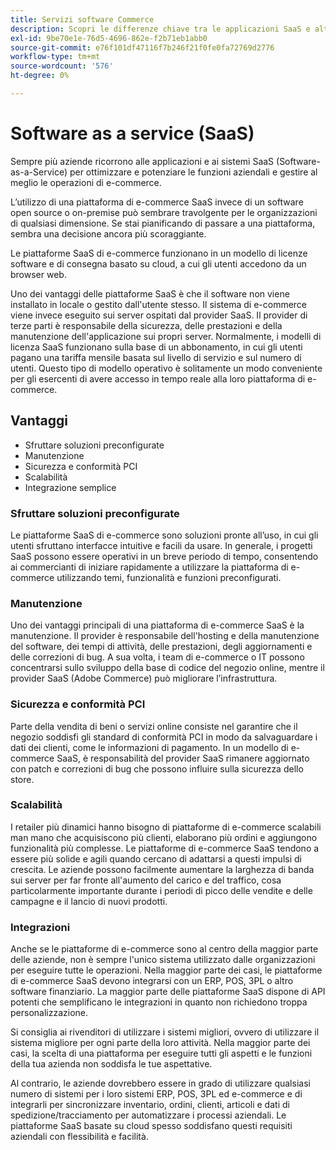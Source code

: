 ```yaml
---
title: Servizi software Commerce
description: Scopri le differenze chiave tra le applicazioni SaaS e altre opzioni di e-commerce open source con hosting autonomo (on-premise).
exl-id: 9be70e1e-76d5-4696-862e-f2b71eb1abb0
source-git-commit: e76f101df47116f7b246f21f0fe0fa72769d2776
workflow-type: tm+mt
source-wordcount: '576'
ht-degree: 0%

---
```


# Software as a service (SaaS)

Sempre più aziende ricorrono alle applicazioni e ai sistemi SaaS (Software-as-a-Service) per ottimizzare e potenziare le funzioni aziendali e gestire al meglio le operazioni di e-commerce.

L’utilizzo di una piattaforma di e-commerce SaaS invece di un software open source o on-premise può sembrare travolgente per le organizzazioni di qualsiasi dimensione. Se stai pianificando di passare a una piattaforma, sembra una decisione ancora più scoraggiante.

Le piattaforme SaaS di e-commerce funzionano in un modello di licenze software e di consegna basato su cloud, a cui gli utenti accedono da un browser web.

Uno dei vantaggi delle piattaforme SaaS è che il software non viene installato in locale o gestito dall&#39;utente stesso. Il sistema di e-commerce viene invece eseguito sui server ospitati dal provider SaaS. Il provider di terze parti è responsabile della sicurezza, delle prestazioni e della manutenzione dell&#39;applicazione sui propri server. Normalmente, i modelli di licenza SaaS funzionano sulla base di un abbonamento, in cui gli utenti pagano una tariffa mensile basata sul livello di servizio e sul numero di utenti. Questo tipo di modello operativo è solitamente un modo conveniente per gli esercenti di avere accesso in tempo reale alla loro piattaforma di e-commerce.

## Vantaggi

- Sfruttare soluzioni preconfigurate
- Manutenzione
- Sicurezza e conformità PCI
- Scalabilità
- Integrazione semplice

### Sfruttare soluzioni preconfigurate

Le piattaforme SaaS di e-commerce sono soluzioni pronte all’uso, in cui gli utenti sfruttano interfacce intuitive e facili da usare. In generale, i progetti SaaS possono essere operativi in un breve periodo di tempo, consentendo ai commercianti di iniziare rapidamente a utilizzare la piattaforma di e-commerce utilizzando temi, funzionalità e funzioni preconfigurati.

### Manutenzione

Uno dei vantaggi principali di una piattaforma di e-commerce SaaS è la manutenzione. Il provider è responsabile dell&#39;hosting e della manutenzione del software, dei tempi di attività, delle prestazioni, degli aggiornamenti e delle correzioni di bug. A sua volta, i team di e-commerce o IT possono concentrarsi sullo sviluppo della base di codice del negozio online, mentre il provider SaaS (Adobe Commerce) può migliorare l’infrastruttura.

### Sicurezza e conformità PCI

Parte della vendita di beni o servizi online consiste nel garantire che il negozio soddisfi gli standard di conformità PCI in modo da salvaguardare i dati dei clienti, come le informazioni di pagamento. In un modello di e-commerce SaaS, è responsabilità del provider SaaS rimanere aggiornato con patch e correzioni di bug che possono influire sulla sicurezza dello store.

### Scalabilità

I retailer più dinamici hanno bisogno di piattaforme di e-commerce scalabili man mano che acquisiscono più clienti, elaborano più ordini e aggiungono funzionalità più complesse. Le piattaforme di e-commerce SaaS tendono a essere più solide e agili quando cercano di adattarsi a questi impulsi di crescita. Le aziende possono facilmente aumentare la larghezza di banda sui server per far fronte all&#39;aumento del carico e del traffico, cosa particolarmente importante durante i periodi di picco delle vendite e delle campagne e il lancio di nuovi prodotti.

### Integrazioni

Anche se le piattaforme di e-commerce sono al centro della maggior parte delle aziende, non è sempre l&#39;unico sistema utilizzato dalle organizzazioni per eseguire tutte le operazioni. Nella maggior parte dei casi, le piattaforme di e-commerce SaaS devono integrarsi con un ERP, POS, 3PL o altro software finanziario. La maggior parte delle piattaforme SaaS dispone di API potenti che semplificano le integrazioni in quanto non richiedono troppa personalizzazione.

Si consiglia ai rivenditori di utilizzare i sistemi migliori, ovvero di utilizzare il sistema migliore per ogni parte della loro attività. Nella maggior parte dei casi, la scelta di una piattaforma per eseguire tutti gli aspetti e le funzioni della tua azienda non soddisfa le tue aspettative.

Al contrario, le aziende dovrebbero essere in grado di utilizzare qualsiasi numero di sistemi per i loro sistemi ERP, POS, 3PL ed e-commerce e di integrarli per sincronizzare inventario, ordini, clienti, articoli e dati di spedizione/tracciamento per automatizzare i processi aziendali. Le piattaforme SaaS basate su cloud spesso soddisfano questi requisiti aziendali con flessibilità e facilità.
